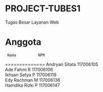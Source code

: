PROJECT-TUBES1
==============

Tugas Besar Layanan Web 

Anggota
==============
     Nama          NPM
==============
Andryan Sitata  117006105<br>
Ade Fahmi R     117006106<br>
Ikhsan Setya P  117006119<br>
Edy Rachman M   117006136<br>
Hamdika Rizki P 117006147
